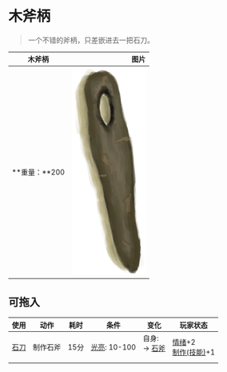 # 木斧柄  
> 一个不错的斧柄，只差嵌进去一把石刀。  
  
  木斧柄  |   图片   
 ----  |  ----:   
 **重量：**200  |  ![](Sprite/WoodHandle.png)   
  
## 可拖入  
使用  |  动作  |  耗时  |  条件  |  变化  |  玩家状态  
----  |  ----  |  ----  |  ----  |  ----  |  ----  
[石刀](StoneSharpened.md)  |  制作石斧  |  15分  |  [光亮](Light.md): 10-100  |  自身:<br>→ [石斧](StoneAxe.md)<br><br>  |  [情绪](Morale.md)+2<br>[制作(技能)](Skill_Crafting.md)+1  
